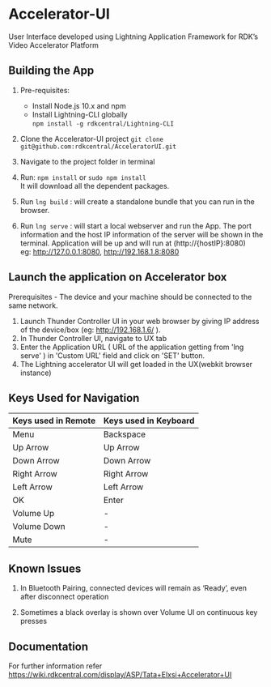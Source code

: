 # **Accelerator-UI**

User Interface developed using Lightning Application Framework for RDK’s Video Accelerator Platform

## **Building the App**

1. Pre-requisites:
   * Install Node.js 10.x and npm 
   * Install Lightning-CLI globally\
       `npm install -g rdkcentral/Lightning-CLI`   
      
2. Clone the Accelerator-UI project 
   `git clone git@github.com:rdkcentral/AcceleratorUI.git`

3. Navigate to the project folder in terminal

4. Run: `npm install` or  `sudo npm install`\
   It will download all the dependent packages.
   
5. Run `lng build` : will create a standalone bundle that you can run in the browser.

6. Run `lng serve` : will start a local webserver and run the App.
   The port information  and the host IP information of the server will be shown in the terminal.
   Application will be up and will run at (http://{hostIP}:8080)\
   eg: http://127.0.0.1:8080, http://192.168.1.8:8080
   
## **Launch the application on Accelerator box**

Prerequisites - The device and your machine should be connected to the same network.

1. Launch Thunder Controller UI in your web browser by giving IP address of the device/box (eg: http://192.168.1.6/ ).
2. In Thunder Controller UI, navigate to UX tab
3. Enter the Application URL ( URL of the application getting from 'lng serve' ) in 'Custom URL' field and click on 'SET' button. 
4. The Lightning accelerator UI will get loaded in the UX(webkit browser instance)

 

## **Keys Used for Navigation**

| Keys used in Remote    | Keys used in Keyboard |
| :--------------------- | :-------------------- |
| Menu                   | Backspace             |
| Up Arrow               | Up Arrow              |
| Down Arrow             | Down Arrow            |
| Right Arrow            | Right Arrow           |
| Left Arrow             | Left Arrow            |
| OK                     | Enter                 |
| Volume Up              |  -                    |
| Volume Down            |  -                    |
| Mute                   |  -                    |


## **Known Issues**
1. In Bluetooth Pairing, connected devices will remain as ‘Ready’,  even after disconnect operation

2. Sometimes a black overlay is shown over Volume UI on continuous key presses


## **Documentation**

For  further information refer https://wiki.rdkcentral.com/display/ASP/Tata+Elxsi+Accelerator+UI
